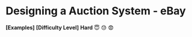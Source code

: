 # Designing a Auction System - eBay

**[Examples]**
**[Difficulty Level]**
**Hard** :innocent: :sweat: :fearful:
